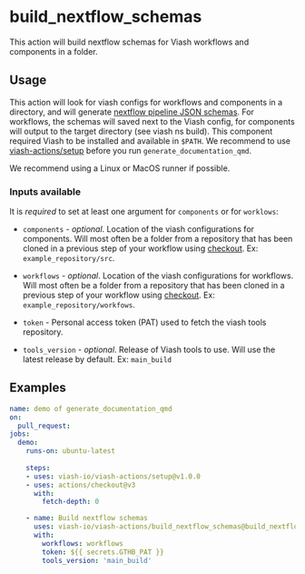 # build_nextflow_schemas

This action will build nextflow schemas for Viash workflows and components in a folder.

## Usage

This action will look for viash configs for workflows and components in a directory,
and will generate [nextflow pipeline JSON schemas](https://help.tower.nf/latest/pipeline-schema/overview/).
For workflows, the schemas will saved next to the Viash config, for components will output to the target directory (see viash ns build). This component required Viash to be installed and available in `$PATH`. We recommend to use [viash-actions/setup](https://github.com/viash-io/viash-actions/tree/main/setup) before you run `generate_documentation_qmd`.

We recommend using a Linux or MacOS runner if possible.

### Inputs available

It is _required_ to set at least one argument for `components` or for `worklows`:

* `components` - _optional_. Location of the viash configurations for components. Will most often be a folder from a repository that has been cloned in a previous step of your workflow using [checkout](https://github.com/marketplace/actions/checkout). Ex: `example_repository/src`.

* `workflows` - _optional_. Location of the viash configurations for workflows. Will most often be a folder from a repository that has been cloned in a previous step of your workflow using [checkout](https://github.com/marketplace/actions/checkout). Ex: `example_repository/workfows`.

* `token` - Personal access token (PAT) used to fetch the viash tools repository.

* `tools_version` - _optional_. Release of Viash tools to use. Will use the latest release by default. Ex: `main_build`

## Examples

```yaml
name: demo of generate_documentation_qmd
on:
  pull_request:
jobs:
  demo:
    runs-on: ubuntu-latest
    
    steps:
    - uses: viash-io/viash-actions/setup@v1.0.0
    - uses: actions/checkout@v3
      with:
        fetch-depth: 0

    - name: Build nextflow schemas
      uses: viash-io/viash-actions/build_nextflow_schemas@build_nextflow_schemas
      with:
        workflows: workflows
        token: ${{ secrets.GTHB_PAT }}
        tools_version: 'main_build'
```